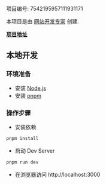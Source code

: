 # 

项目编号: 7542195957111931171

本项目是由 [网站开发专家](https://space.coze.cn/) 创建.

[**项目地址**](https://space.coze.cn/task/7542195957111931171)

## 本地开发

### 环境准备

- 安装 [Node.js](https://nodejs.org/en)
- 安装 [pnpm](https://pnpm.io/installation)

### 操作步骤

- 安装依赖

```sh
pnpm install
```

- 启动 Dev Server

```sh
pnpm run dev
```

- 在浏览器访问 http://localhost:3000
